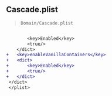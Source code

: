 ## Cascade.plist

> `Domain/Cascade.plist`

```diff

 		<key>Enabled</key>
 		<true/>
 	</dict>
+	<key>enableVanillaContainers</key>
+	<dict>
+		<key>Enabled</key>
+		<true/>
+	</dict>
 </dict>
 </plist>
 

```
